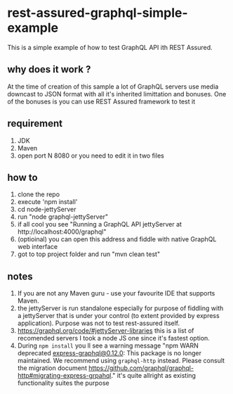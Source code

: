 
# rest-assured-graphql-simple-example

This is a simple example of how to test GraphQL API ith REST Assured.

## why does it work ? 
At the time of creation of this sample a lot of GraphQL servers use media downcast to JSON format with all it's inherited limittation and bonuses. 
One of the bonuses is you can use REST Assured framework to test it

## requirement
1. JDK
2. Maven
4. open port N 8080 or you need to edit it in two files

## how to
1. clone the repo
2. execute 'npm install'
3. cd node-jettyServer
4. run "node graphql-jettyServer"
5. if all cool you see "Running a GraphQL API jettyServer at http://localhost:4000/graphql"
6. (optioinal) you can open this address and fiddle with native GraphQL web interface
7. got to top project folder and run "mvn clean test"

## notes 
1. If you are not any Maven guru - use your favourite IDE that supports Maven. 
2. the jettyServer is run standalone especially for purpose of fiddling with a jettyServer that is 
under your control (to extent provided by express application). Purpose was not to test 
rest-assured itself.
3. https://graphql.org/code/#jettyServer-libraries this is a list of recomended servers
I took a node JS one since it's fastest option.
4. During `npm install` you ll see a warning message "npm WARN deprecated express-graphql@0.12.0: This package is no longer maintained. We recommend using `graphql-http` instead. Please consult the migration document https://github.com/graphql/graphql-http#migrating-express-grpahql." it's quite allright as existing functionality suites the purpose




